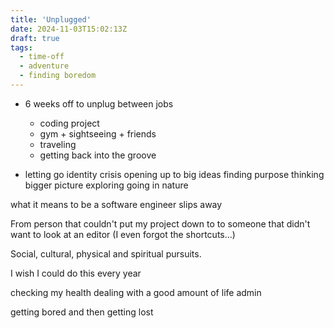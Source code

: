```yaml
---
title: 'Unplugged'
date: 2024-11-03T15:02:13Z
draft: true
tags:
  - time-off
  - adventure
  - finding boredom
---
```


- 6 weeks off to unplug between jobs

  - coding project
  - gym + sightseeing + friends
  - traveling
  - getting back into the groove

- letting go
  identity crisis
  opening up to big ideas
  finding purpose
  thinking bigger picture
  exploring
  going in nature

what it means to be a software engineer slips away

From person that couldn't put my project down to to someone that didn't want to look at an editor (I even forgot the shortcuts...)

Social, cultural, physical and spiritual pursuits.

I wish I could do this every year

checking my health
dealing with a good amount of life admin

getting bored and then getting lost
